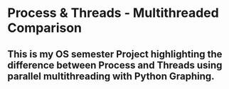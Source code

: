 # Process & Threads - Multithreaded Comparison 

## This is my OS semester Project highlighting the difference between Process and Threads using parallel multithreading with Python Graphing.